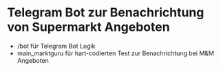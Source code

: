 # Telegram Bot zur Benachrichtung von Supermarkt Angeboten

- /bot für Telegram Bot Logik
- main_marktguru für hart-codierten Test zur Benachrichtung bei M&M Angeboten
